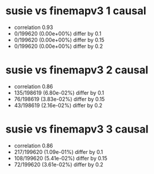 # susie vs finemapv3  1 causal

- correlation 0.93
- 0/199620 (0.00e+00%) differ by 0.1
- 0/199620 (0.00e+00%) differ by 0.15
- 0/199620 (0.00e+00%) differ by 0.2


# susie vs finemapv3  2 causal

- correlation 0.86
- 135/198619 (6.80e-02%) differ by 0.1
- 76/198619 (3.83e-02%) differ by 0.15
- 43/198619 (2.16e-02%) differ by 0.2


# susie vs finemapv3  3 causal

- correlation 0.86
- 217/199620 (1.09e-01%) differ by 0.1
- 108/199620 (5.41e-02%) differ by 0.15
- 72/199620 (3.61e-02%) differ by 0.2


